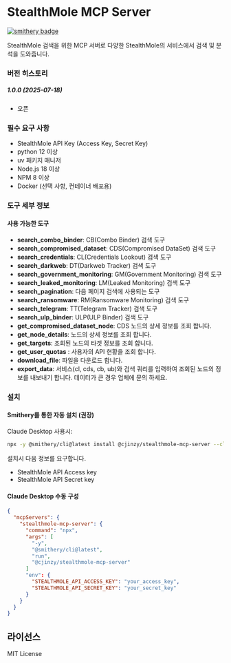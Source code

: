# StealthMole MCP Server

[![smithery badge](https://smithery.ai/badge/@cjinzy/stealthmole-mcp-server)](https://smithery.ai/server/@cjinzy/stealthmole-mcp-server)

StealthMole 검색을 위한 MCP 서버로 다양한 StealthMole의 서비스에서 검색 및 분석을 도와줍니다.

### 버전 히스토리

##### 1.0.0 (2025-07-18)

- 오픈

### 필수 요구 사항

- StealthMole API Key (Access Key, Secret Key)
- python 12 이상
- uv 패키지 매니저
- Node.js 18 이상
- NPM 8 이상
- Docker (선택 사항, 컨테이너 배포용)

### 도구 세부 정보

#### 사용 가능한 도구

- **search_combo_binder**: CB(Combo Binder) 검색 도구
- **search_compromised_dataset**: CDS(Compromised DataSet) 검색 도구
- **search_credentials**: CL(Credentials Lookout) 검색 도구
- **search_darkweb**: DT(Darkweb Tracker) 검색 도구
- **search_government_monitoring**: GM(Government Monitoring) 검색 도구
- **search_leaked_monitoring**: LM(Leaked Monitoring) 검색 도구
- **search_pagination**: 다음 페이지 검색에 사용되는 도구
- **search_ransomware**: RM(Ransomware Monitoring) 검색 도구
- **search_telegram**: TT(Telegram Tracker) 검색 도구
- **search_ulp_binder**: ULP(ULP Binder) 검색 도구
- **get_compromised_dataset_node**: CDS 노드의 상세 정보를 조회 합니다.
- **get_node_details**: 노드의 상세 정보를 조회 합니다.
- **get_targets**: 조회된 노드의 타겟 정보를 조회 합니다.
- **get_user_quotas** : 사용자의 API 현황을 조회 합니다.
- **download_file**: 파일을 다운로드 합니다.
- **export_data**: 서비스(cl, cds, cb, ub)와 검색 쿼리를 입력하여 조회된 노드의 정보를 내보내기 합니다. 데이터가 큰 경우 업체에 문의 하세요.

### 설치

#### Smithery를 통한 자동 설치 (권장)

Claude Desktop 사용시:

```bash
npx -y @smithery/cli@latest install @cjinzy/stealthmole-mcp-server --client claude
```

설치시 다음 정보를 요구합니다.

- StealthMole API Access key
- StealthMole API Secret key

#### Claude Desktop 수동 구성

```json
{
  "mcpServers": {
    "stealthmole-mcp-server": {
      "command": "npx",
      "args": [
        "-y",
        "@smithery/cli@latest",
        "run",
        "@cjinzy/stealthmole-mcp-server"
      ]
      "env": {
        "STEALTHMOLE_API_ACCESS_KEY": "your_access_key",
        "STEALTHMOLE_API_SECRET_KEY": "your_secret_key"
      }
    }
  }
}
```

## 라이선스

MIT License
